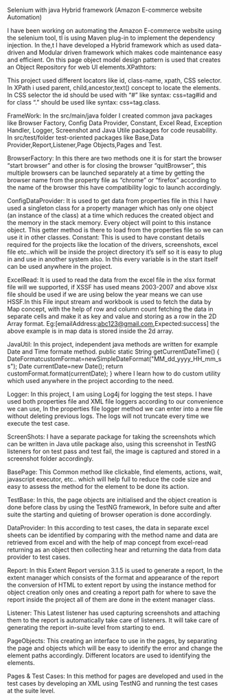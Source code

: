 Selenium with java Hybrid framework (Amazon E-commerce website Automation)

I have been working on automating the Amazon E-commerce website using the selenium tool, tI is using Maven plug-in to implement the dependency injection. In the,t I have developed a Hybrid framework which as used data-driven and Modular driven framework which makes code maintenance easy and efficient. On this page object model design pattern is used that creates an Object Repository for web UI elements.XPathtors:

This project used different locators like id, class-name, xpath, CSS selector. In XPath i used  parent, child,ancestor,text() concept to locate the elements. In CSS selector the id should be used with “#” like syntax: css=tag#id and for class “.” should be used like syntax:  css=tag.class.

FrameWork:
In the src/main/java folder I created common java packages like Browser Factory, Config Data Provider, Constant, Excel Read, Exception Handler, Logger, Screenshot and Java Utile packages for code reusability.
In src/test/folder test-oriented packages like Base,Data Provider,Report,Listener,Page Objects,Pages  and Test.

BrowserFactory:
In this there are two methods one it is for start the browser “start browser” and other is for closing the browser “quitBrowser”, this multiple browsers can be launched separately at a  time by getting the browser name from the property file as “chrome” or “firefox” according to the name of the browser this have compatibility logic to launch accordingly.

ConfigDataProvider:
It is used to get data from properties file in this I have used a singleton class for a property manager which has only one object (an instance of the class) at a time which reduces the created object and the memory in the stack memory. Every object will point to this instance object. This getter method is there to load from the properties file so we can use it in other classes.
Constant:
This is used to have constant details required for the projects like the location of the drivers, screenshots, excel file etc..which will be inside the project directory it’s self so it is easy to plug in and use in another system also. In this every variable is in the start itself can be used anywhere in the project.





ExcelRead:
It is used to read the data from the excel file in the xlsx format file will we supported, if XSSF has used means 2003-2007 and above xlsx file should be used if we are using below the year means we can use HSSF.In this File input stream and workbook is used to fetch the data by  Map concept, with the help of row and column count fetching the data in separate cells and make it as key and value and storing as a row in the 2D Array format.
Eg:[emailAddress:abc123@gmail.com,Expected:success]
the above example is in map data is stored inside the 2d array.

JavaUtil:
In this project, independent java methods are written for example Date and Time formate method.
public static String getCurrentDateTime() {
		DateFormatcustomFormat=newSimpleDateFormat("MM_dd_yyyy_HH_mm_ss");
		Date currentDate=new Date();
		return customFormat.format(currentDate);
	} 
where I learn how to do custom utility which used anywhere in the project according to the need.

Logger:
In this project, I am using Log4j for logging the test steps. I have used both properties file and XML file loggers according to our convenience we can use, In the properties file logger method we can enter into a new file without deleting previous logs. The logs will not truncate every time we execute the test case.


ScreenShots:
I have a separate package for taking the screenshots which can be written in Java utile package also, using this screenshot in TestNG listeners for on test pass and test fail, the image is captured and stored in a screenshot folder accordingly.

BasePage:
This Common method like clickable, find elements, actions, wait, javascript executor, etc.. which will help full to reduce the code size and easy to assess the method for the element to be done its action.




TestBase:
In this, the page objects are initialised and the object creation is done before class by using the TestNG framework, In before suite and after suite the starting and quieting of browser operation is done accordingly.



DataProvider:
In this according to test cases, the data in separate excel sheets can be identified by comparing with the method name and data are retrieved from excel and with the help of map concept from excel-read returning as an object then collecting hear and returning the data from data provider to test cases.

Report:
In this Extent Report version 3.1.5 is used to generate a report, In the extent manager which consists of the format and appearance of the report the conversion of HTML to extent report by using the instance method for object creation only ones and creating a report path for where to save the report inside the project all of them are done in the extent manager class.

Listener:
This Latest listener has used capturing screenshots and attaching them to the report is automatically take care of listeners. It will take care of generating the report in-suite level from starting to end.

PageObjects:
This creating an interface to use in the pages, by separating the page and objects which will be easy to identify the error and change the element paths accordingly. Different locators are used to identifying the elements.

Pages & Test Cases:
In this method for pages are developed and used in the test cases by developing an XML using TestNG and running the test cases at the suite level.


